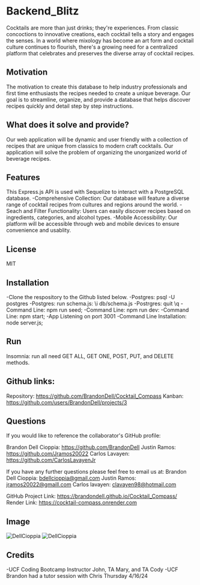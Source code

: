 # Backend_Blitz
Cocktails are more than just drinks; they're experiences. From classic concoctions to innovative creations, each cocktail tells a story and engages the senses. In a world where mixology has become an art form and cocktail culture continues to flourish, there's a growing need for a centralized platform that celebrates and preserves the diverse array of cocktail recipes.

## Motivation
The motivation to create this database to help industry professionals and first time enthusiasts the recipes needed to create a unique beverage. Our goal is to streamline, organize, and provide a database that helps discover recipes quickly and detail step by step instructions. 

## What does it solve and provide?
Our web application will be dynamic and user friendly with a collection of recipes that are unique from classics to modern craft cocktails. Our application will solve the problem of organizing the unorganized world of beverage recipes. 

## Features
This Express.js API is used with Sequelize to interact with a PostgreSQL database.
-Comprehensive Collection: Our database will feature a diverse range of cocktail recipes from cultures and regions around the world.
-Seach and Filter Functionality: Users can easily discover recipes based on ingredients, categories, and alcohol types. 
-Mobile Accessibility: Our platform will be accessible through web and mobile devices to ensure convenience and usablity. 


## License
MIT

## Installation 
-Clone the respository to the Github listed below. 
-Postgres: psql -U postgres
-Postgres: run schema.js:  \i db/schema.js
-Postrgres: quit \q
-Command Line: npm run seed;
-Command Line: npm run dev:
-Command Line: npm start;
-App Listening on port 3001
-Command Line Installation: node server.js;


## Run  
Insomnia: run all need GET ALL, GET ONE, POST, PUT, and DELETE methods.
    
## Github links: 
Repository: https://github.com/BrandonDell/Cocktail_Compass
Kanban: https://github.com/users/BrandonDell/projects/3

## Questions
If you would like to reference the collaborator's GitHub profile:

Brandon Dell Cioppia: https://github.com/BrandonDell
Justin Ramos: https://github.com/Jramos20022
Carlos Lavayen: https://github.com/CarlosLavayenJr

If you have any further questions please feel free to email us at: 
Brandon Dell Cioppia: bdellcioppia@gmail.com
Justin Ramos: jramos20022@gmaill.com
Carlos lavayen: clavayen98@hotmail.com

GitHub Project Link: https://brandondell.github.io/Cocktail_Compass/
Render Link: https://cocktail-compass.onrender.com

## Image
![DellCioppia](./public/images/Mojio.jpg)
![DellCioppia]()
## Credits
-UCF Coding Bootcamp Instructor John, TA Mary, and TA Cody
-UCF Brandon had a tutor session with Chris Thursday 4/16/24